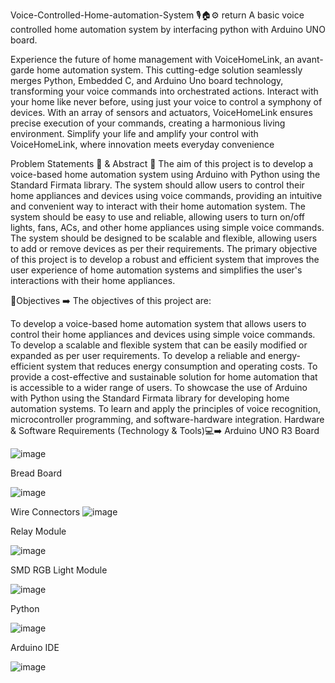 Voice-Controlled-Home-automation-System 🎙️🏠⚙️  return
A basic voice controlled home automation system by interfacing python with Arduino UNO board.

Experience the future of home management with VoiceHomeLink, an avant-garde home automation system. This cutting-edge solution seamlessly merges Python, Embedded C, and Arduino Uno board technology, transforming your voice commands into orchestrated actions. Interact with your home like never before, using just your voice to control a symphony of devices. With an array of sensors and actuators, VoiceHomeLink ensures precise execution of your commands, creating a harmonious living environment. Simplify your life and amplify your control with VoiceHomeLink, where innovation meets everyday convenience

Problem Statements 📌 & Abstract 📝
The aim of this project is to develop a voice-based home automation system using Arduino with Python using the Standard Firmata library. The system should allow users to control their home appliances and devices using voice commands, providing an intuitive and convenient way to interact with their home automation system. The system should be easy to use and reliable, allowing users to turn on/off lights, fans, ACs, and other home appliances using simple voice commands. The system should be designed to be scalable and flexible, allowing users to add or remove devices as per their requirements. The primary objective of this project is to develop a robust and efficient system that improves the user experience of home automation systems and simplifies the user's interactions with their home appliances.

🎯Objectives ➡️
The objectives of this project are:

To develop a voice-based home automation system that allows users to control their home appliances and devices using simple voice commands.
To develop a scalable and flexible system that can be easily modified or expanded as per user requirements.
To develop a reliable and energy-efficient system that reduces energy consumption and operating costs.
To provide a cost-effective and sustainable solution for home automation that is accessible to a wider range of users.
To showcase the use of Arduino with Python using the Standard Firmata library for developing home automation systems.
To learn and apply the principles of voice recognition, microcontroller programming, and software-hardware integration.
Hardware & Software Requirements (Technology & Tools)💻➡️
Arduino UNO R3 Board

![image](https://github.com/user-attachments/assets/638390d9-0736-4acd-8ec8-4f4600f2272e)


Bread Board




![image](https://github.com/user-attachments/assets/6b9ff050-5020-45bd-a497-c67b7382d79a)


Wire Connectors
![image](https://github.com/user-attachments/assets/2e1a3df4-f2ac-4ca2-b02e-0143c33874cb)



Relay Module



![image](https://github.com/user-attachments/assets/678ef259-4b00-46cf-ac2b-32c4966a4bae)



SMD RGB Light Module




![image](https://github.com/user-attachments/assets/f04f497a-aa42-4bb3-a735-4d5f3ec1c649)



Python



![image](https://github.com/user-attachments/assets/7d583efd-9865-4ac2-9ea4-8d38b4ebe2e9)


Arduino IDE



![image](https://github.com/user-attachments/assets/f039a0d9-61dc-4276-b498-9fe904e06bea)

